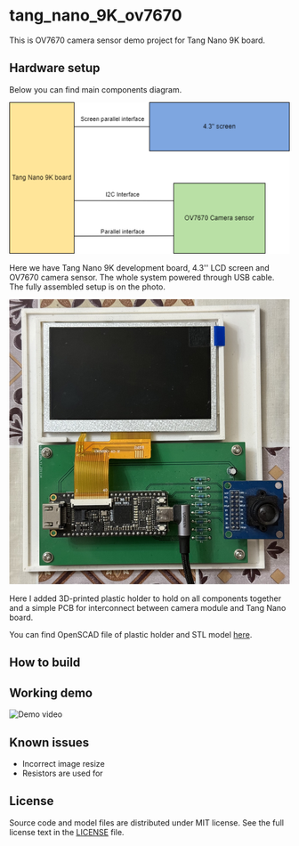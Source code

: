 # tang_nano_9K_ov7670
This is OV7670 camera sensor demo project for Tang Nano 9K board.

## Hardware setup
Below you can find main components diagram.

![Components diagram](./doc/images/main_components.drawio.png "Title")

Here we have Tang Nano 9K development board, 4.3'' LCD screen and OV7670 camera sensor.
The whole system powered through USB cable. The fully assembled setup is on the photo.

![Board photo](./doc/images/board_photo.jpg "Board photo")

Here I added 3D-printed plastic holder to hold on all components together and
a simple PCB for interconnect between camera module and Tang Nano board.

You can find OpenSCAD file of plastic holder and STL model [here](physical).


## How to build


## Working demo

![Demo video](./doc/images/IMG_0023.gif)

## Known issues

* Incorrect image resize
* Resistors are used for 

## License

Source code and model files are distributed under MIT license. See the full license
text in the [LICENSE](LICENSE) file.
